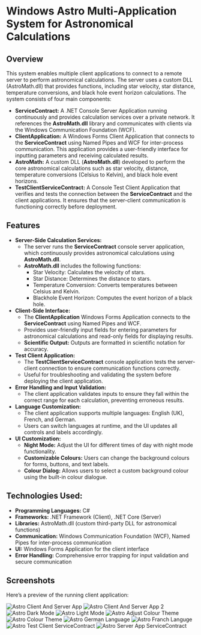 #  Windows Astro Multi-Application System for Astronomical Calculations

## Overview
This system enables multiple client applications to connect to a remote server to perform astronomical calculations. The server uses a custom DLL (AstroMath.dll) that provides functions, including star velocity, star distance, temperature conversions, and black hole event horizon calculations. The system consists of four main components:
- **ServiceContract:** A .NET Console Server Application running continuously and provides calculation services over a private network. It references the **AstroMath.dll** library and communicates with clients via the Windows Communication Foundation (WCF).
- **ClientApplication:** A Windows Forms Client Application that connects to the **ServiceContract** using Named Pipes and WCF for inter-process communication. This application provides a user-friendly interface for inputting parameters and receiving calculated results.
- **AstroMath:** A custom DLL (**AstroMath.dll**) developed to perform the core astronomical calculations such as star velocity, distance, temperature conversions (Celsius to Kelvin), and black hole event horizons.
- **TestClientServiceContract:** A Console Test Client Application that verifies and tests the connection between the **ServiceContract** and the client applications. It ensures that the server-client communication is functioning correctly before deployment.

## Features
- **Server-Side Calculation Services:**
  + The server runs the **ServiceContract** console server application, which continuously provides astronomical calculations using **AstroMath.dll**.
  + **AstroMath.dll** includes the following functions:
    * Star Velocity: Calculates the velocity of stars.
    * Star Distance: Determines the distance to stars.
    * Temperature Conversion: Converts temperatures between Celsius and Kelvin.
    * Blackhole Event Horizon: Computes the event horizon of a black hole.
- **Client-Side Interface:**
  + The **ClientApplication** Windows Forms Application connects to the **ServiceContract** using Named Pipes and WCF.
  + Provides user-friendly input fields for entering parameters for astronomical calculations and read-only fields for displaying results.
  + **Scientific Output:** Outputs are formatted in scientific notation for accuracy.
- **Test Client Application:**
  + The **TestClientServiceContract** console application tests the server-client connection to ensure communication functions correctly.
  + Useful for troubleshooting and validating the system before deploying the client application.
- **Error Handling and Input Validation:**
  + The client application validates inputs to ensure they fall within the correct range for each calculation, preventing erroneous results.
- **Language Customization:**
  + The client application supports multiple languages: English (UK), French, and German.
  + Users can switch languages at runtime, and the UI updates all controls and labels accordingly.
- **UI Customization:**
  + **Night Mode:** Adjust the UI for different times of day with night mode functionality.
  + **Customizable Colours:** Users can change the background colours for forms, buttons, and text labels.
  + **Colour Dialog:** Allows users to select a custom background colour using the built-in colour dialogue.

## Technologies Used:
- **Programming Languages:** C#
- **Frameworks:** .NET Framework (Client), .NET Core (Server)
- **Libraries:** AstroMath.dll (custom third-party DLL for astronomical functions)
- **Communication:** Windows Communication Foundation (WCF), Named Pipes for inter-process communication
- **UI:** Windows Forms Application for the client interface
- **Error Handling:** Comprehensive error trapping for input validation and secure communication
 
## Screenshots
Here’s a preview of the running client application:


![Astro Client And Server App](https://github.com/user-attachments/assets/46349537-7b9e-42c0-86dd-c29ea2318902)
![Astro Client And Server App 2](https://github.com/user-attachments/assets/04c69752-63db-4ff3-a1c8-87d97c0ece46)
![Astro Dark Mode](https://github.com/user-attachments/assets/02d477d4-b25f-4e92-afab-04b76e326031)
![Astro Light Mode](https://github.com/user-attachments/assets/6d2f1cda-6bd2-47eb-8c7c-c857f066c9bb)
![Astro Adjust Colour Theme](https://github.com/user-attachments/assets/d2ccae1b-8b6b-4069-9f72-e7183b638d95)
![Astro Colour Theme](https://github.com/user-attachments/assets/116c6185-341e-4bc6-8725-c0024ad07104)
![Astro German Language](https://github.com/user-attachments/assets/3738932a-e8ba-4431-b4b7-5d72b683100b)
![Astro Franch Languge](https://github.com/user-attachments/assets/38ebcc55-f15b-4741-944f-5f21f289d1e7)
![Astro Test Client ServiceContract](https://github.com/user-attachments/assets/838fd8f3-0e74-4599-8835-c77f81f75a78)
![Astro Server App ServiceContract](https://github.com/user-attachments/assets/eddaedea-4326-4ec1-91c8-bd6ac90bd741)


